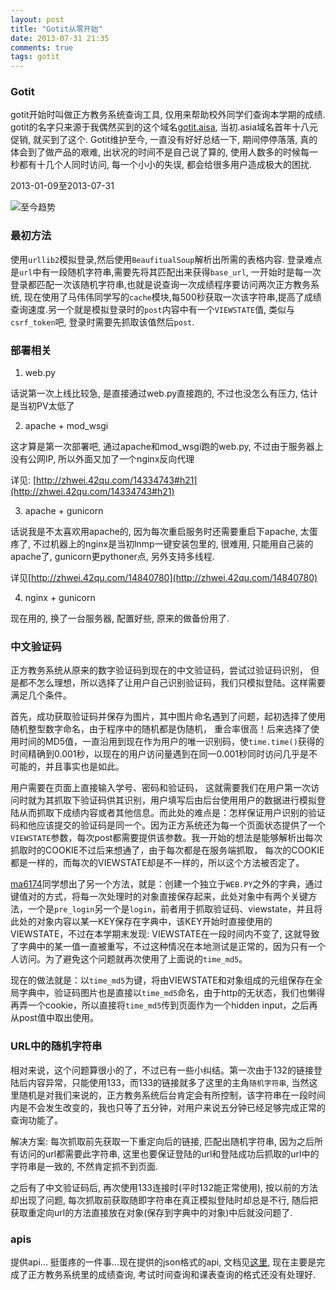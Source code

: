 ```yaml
---
layout: post
title: "Gotit从零开始"
date: 2013-07-31 21:35
comments: true
tags: gotit
---
```


### Gotit

gotit开始时叫做正方教务系统查询工具, 仅用来帮助校外同学们查询本学期的成绩. gotit的名字只来源于我偶然买到的这个域名[gotit.aisa](http://gotit.asia), 当初.asia域名首年十八元促销, 就买到了这个. Gotit维护至今, 一直没有好好总结一下, 期间停停落落, 真的体会到了做产品的艰难, 出状况的时间不是自己说了算的, 使用人数多的时候每一秒都有十几个人同时访问, 每一个小小的失误, 都会给很多用户造成极大的困扰.

2013-01-09至2013-07-31

![至今趋势](http://ww3.sinaimg.cn/mw1024/9f62afa1jw1e76c7fq088j20ur0cbwh7.jpg)


### 最初方法

使用`urllib2`模拟登录,然后使用`BeaufitualSoup`解析出所需的表格内容. 登录难点是`url`中有一段随机字符串,需要先将其匹配出来获得`base_url`, 一开始时是每一次登录都匹配一次该随机字符串,也就是说查询一次成绩程序要访问两次正方教务系统, 现在使用了马伟伟同学写的`cache`模块,每500秒获取一次该字符串,提高了成绩查询速度.另一个就是模拟登录时的`post`内容中有一个`VIEWSTATE`值, 类似与`csrf_token`吧, 登录时需要先抓取该值然后`post`.

### 部署相关

1.  web.py

话说第一次上线比较急, 是直接通过web.py直接跑的, 不过也没怎么有压力, 估计是当初PV太低了

2.  apache + mod_wsgi

这才算是第一次部署吧, 通过apache和mod_wsgi跑的web.py, 不过由于服务器上没有公网IP, 所以外面又加了一个nginx反向代理

详见: [http://zhwei.42qu.com/14334743#h21](http://zhwei.42qu.com/14334743#h21)

3.  apache + gunicorn

话说我是不太喜欢用apache的, 因为每次重启服务时还需要重启下apache, 太蛋疼了, 不过机器上的nginx是当初lnmp一键安装包里的, 很难用, 只能用自己装的apache了, gunicorn更pythoner点, 另外支持多线程.

详见[http://zhwei.42qu.com/14840780](http://zhwei.42qu.com/14840780)

4.  nginx + gunicorn

现在用的, 换了一台服务器, 配置好些, 原来的做备份用了.

### 中文验证码

 正方教务系统从原来的数字验证码到现在的中文验证码，尝试过验证码识别， 但是都不怎么理想，所以选择了让用户自己识别验证码，我们只模拟登陆。这样需要满足几个条件。  

 首先，成功获取验证码并保存为图片，其中图片命名遇到了问题，起初选择了使用随机整型数字命名，由于程序中的随机都是伪随机， 重合率很高！后来选择了使用时间的MD5值，一直沿用到现在作为用户的唯一识别码，使`time.time()`获得的时间精确到0.001秒，以现在的用户访问量遇到在同一0.001秒同时访问几乎是不可能的，并且事实也是如此。

 用户需要在页面上直接输入学号、密码和验证码， 这就需要我们在用户第一次访问时就为其抓取下验证码供其识别，用户填写后由后台使用用户的数据进行模拟登陆从而抓取下成绩内容或者其他信息。而此处的难点是：怎样保证用户识别的验证码和他应该提交的验证码是同一个。因为正方系统还为每一个页面状态提供了一个`VIEWSTATE`参数，每次post都需要提供该参数。我一开始的想法是能够解析出每次抓取时的COOKIE不过后来想通了，由于每次都是在服务端抓取， 每次的COOKIE都是一样的，而每次的VIEWSTATE却是不一样的，所以这个方法被否定了。

 [ma6174](http://ma6174.github.io)同学想出了另一个方法，就是：创建一个独立于`WEB.PY`之外的字典，通过键值对的方式，将每一次处理时的对象直接保存起来，此处对象中有两个关键方法，一个是`pre_login`另一个是`login`，前者用于抓取验证码、viewstate，并且将此处的对象内容以某一KEY保存在字典中，该KEY开始时直接使用的VIEWSTATE，不过在本学期末发现: VIEWSTATE在一段时间内不变了, 这就导致了字典中的某一值一直被重写，不过这种情况在本地测试是正常的，因为只有一个人访问。为了避免这个问题就再次使用了上面说的`time_md5`。

 现在的做法就是：以`time_md5`为键，将由VIEWSTATE和对象组成的元组保存在全局字典中，验证码图片也是直接以`time_md5`命名，由于http的无状态，我们也懒得再弄一个cookie，所以直接将`time_md5`传到页面作为一个hidden input，之后再从post值中取出使用。


### URL中的随机字符串

 相对来说，这个问题算很小的了，不过已有一些小纠结。第一次由于132的链接登陆后内容异常，只能使用133，而133的链接就多了这里的主角`随机字符串`, 当然这里随机是对我们来说的，正方教务系统后台肯定会有所控制，该字符串在一段时间内是不会发生改变的，我也只等了五分钟，对用户来说五分钟已经足够完成正常的查询功能了。  

 解决方案: 每次抓取前先获取一下重定向后的链接, 匹配出随机字符串, 因为之后所有访问的url都需要此字符串, 这里也要保证登陆的url和登陆成功后抓取的url中的字符串是一致的, 不然肯定抓不到页面.

 之后有了中文验证码后, 再次使用133连接时(平时132能正常使用), 按以前的方法却出现了问题, 每次抓取前获取随即字符串在真正模拟登陆时却总是不行, 随后把获取重定向url的方法直接放在对象(保存到字典中的对象)中后就没问题了.


### apis

提供api... 挺蛋疼的一件事...现在提供的json格式的api, 文档见[这里](https://github.com/zhwei/gotit/blob/gunicorn/doc/api.markdown), 现在主要是完成了正方教务系统里的成绩查询, 考试时间查询和课表查询的格式还没有处理好.










